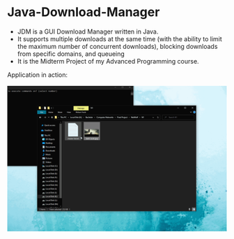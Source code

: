 # Java-Download-Manager
- JDM is a GUI Download Manager written in Java.
- It supports multiple downloads at the same time (with the ability to limit the maximum number of concurrent downloads), blocking downloads from specific domains, and queueing
- It is the Midterm Project of my Advanced Programming course.

Application in action: <br/><br/>
<a href="gif.gif" target="_blank">
![JDM © Arash Hajisafi](gif.gif)
</a>
